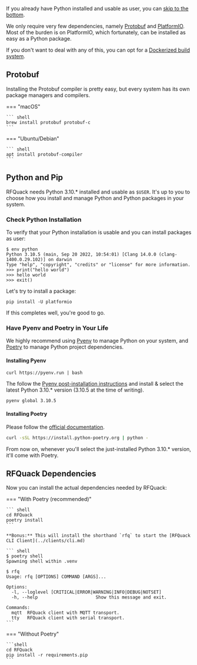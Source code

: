 If you already have Python installed and usable as user, you can [skip to the bottom](#rfquack-dependencies).

We only require very few dependencies, namely [Protobuf](https://github.com/protocolbuffers/protobuf#protocol-compiler-installation) and [PlatformIO](https://docs.platformio.org/en/latest/). Most of the burden is on PlatformIO, which fortunately, can be installed as easy as a Python package.

If you don't want to deal with any of this, you can opt for a [Dockerized build system](../build).

## Protobuf

Installing the Protobuf compiler is pretty easy, but every system has its own package managers and compilers.

=== "macOS"

    ``` shell
    brew install protobuf protobuf-c
    ```

=== "Ubuntu/Debian"

    ``` shell
    apt install protobuf-compiler
    ```


## Python and Pip

RFQuack needs Python 3.10.* installed and usable as `$USER`. It's up to you to choose how you install and manage Python and Python packages in your system.

### Check Python Installation

To verify that your Python installation is usable and you can install packages as user:

``` shell
$ env python
Python 3.10.5 (main, Sep 20 2022, 10:54:01) [Clang 14.0.0 (clang-1400.0.29.102)] on darwin
Type "help", "copyright", "credits" or "license" for more information.
>>> print("hello world")
>>> hello world
>>> exit()
```

Let's try to install a package:

``` shell
pip install -U platformio
```

If this completes well, you're good to go.

### Have Pyenv and Poetry in Your Life

We highly recommend using [Pyenv](https://github.com/pyenv/pyenv) to manage Python on your system, and [Poetry](https://python-poetry.org/) to manage Python project dependencies.

#### Installing Pyenv

``` shell
curl https://pyenv.run | bash
```

The follow the [Pyenv post-installation instructions](https://github.com/pyenv/pyenv#set-up-your-shell-environment-for-pyenv) and install & select the latest Python 3.10.* version (3.10.5 at the time of writing).

```shell
pyenv global 3.10.5
```


#### Installing Poetry

Please follow the [official documentation](https://python-poetry.org/docs/#installation).

``` bash
curl -sSL https://install.python-poetry.org | python -
```

From now on, whenever you'll select the just-installed Python 3.10.* version, it'll come with Poetry.

## RFQuack Dependencies

Now you can install the actual dependencies needed by RFQuack:


=== "With Poetry (recommended)"

    ``` shell
    cd RFQuack
    poetry install
    ```

    **Bonus:** This will install the shorthand `rfq` to start the [RFQuack CLI Client](../clients/cli.md)

    ``` shell
    $ poetry shell
    Spawning shell within .venv

    $ rfq
    Usage: rfq [OPTIONS] COMMAND [ARGS]...

    Options:
      -l, --loglevel [CRITICAL|ERROR|WARNING|INFO|DEBUG|NOTSET]
      -h, --help                      Show this message and exit.

    Commands:
      mqtt  RFQuack client with MQTT transport.
      tty   RFQuack client with serial transport.
    ```

=== "Without Poetry"

    ```shell
    cd RFQuack
    pip install -r requirements.pip
    ```

